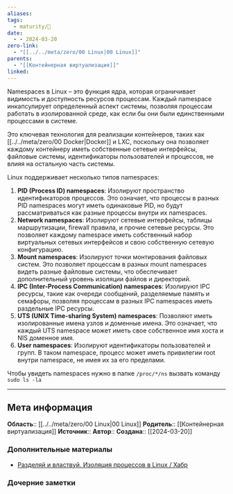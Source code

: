 ```yaml
---
aliases: 
tags:
  - maturity/🌱
date:
  - - 2024-03-20
zero-link:
  - "[[../../meta/zero/00 Linux|00 Linux]]"
parents:
  - "[[Контейнерная виртуализация]]"
linked:
---
```

Namespaces в Linux – это функция ядра, которая ограничивает видимость и доступность ресурсов процессам. Каждый namespace инкапсулирует определенный аспект системы, позволяя процессам работать в изолированной среде, как если бы они были единственными процессами в системе.

Это ключевая технология для реализации контейнеров, таких как [[../../meta/zero/00 Docker|Docker]] и LXC, поскольку она позволяет каждому контейнеру иметь собственные сетевые интерфейсы, файловые системы, идентификаторы пользователей и процессов, не влияя на остальную часть системы.

Linux поддерживает несколько типов namespaces:
1. **PID (Process ID) namespaces**: Изолируют пространство идентификаторов процессов. Это означает, что процессы в разных PID namespaces могут иметь одинаковые PID, но будут рассматриваться как разные процессы внутри их namespaces.
2. **Network namespaces**: Изолируют сетевые интерфейсы, таблицы маршрутизации, firewall правила, и прочие сетевые ресурсы. Это позволяет каждому namespace иметь собственный набор виртуальных сетевых интерфейсов и свою собственную сетевую конфигурацию.
3. **Mount namespaces**: Изолируют точки монтирования файловых систем. Это позволяет процессам в разных mount namespaces видеть разные файловые системы, что обеспечивает дополнительный уровень изоляции файлов и директорий.
4. **IPC (Inter-Process Communication) namespaces**: Изолируют IPC ресурсы, такие как очереди сообщений, разделяемые память и семафоры, позволяя процессам в разных IPC namespaces иметь раздельные IPC ресурсы.
5. **UTS (UNIX Time-sharing System) namespaces**: Позволяют иметь изолированные имена узлов и доменные имена. Это означает, что каждый UTS namespace может иметь свое собственное имя хоста и NIS доменное имя.
6. **User namespaces**: Изолируют идентификаторы пользователей и групп. В таком namespace, процесс может иметь привилегии root внутри namespace, не имея их за его пределами.

Чтобы увидеть namespaces нужно в папке `/proc/*/ns` вызвать команду `sudo ls -la`
***
## Мета информация
**Область**:: [[../../meta/zero/00 Linux|00 Linux]]
**Родитель**:: [[Контейнерная виртуализация]]
**Источник**:: 
**Автор**:: 
**Создана**:: [[2024-03-20]]
### Дополнительные материалы
- [Разделяй и властвуй. Изоляция процессов в Linux / Хабр](https://habr.com/ru/companies/otus/articles/673960/)
### Дочерние заметки
<!-- QueryToSerialize: LIST FROM [[]] WHERE contains(Родитель, this.file.link) or contains(parents, this.file.link) -->
